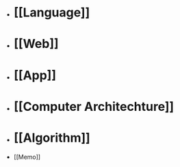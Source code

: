 - # [[Language]]
- # [[Web]]
- # [[App]]
- # [[Computer Architechture]]
- # [[Algorithm]]
- [[Memo]]